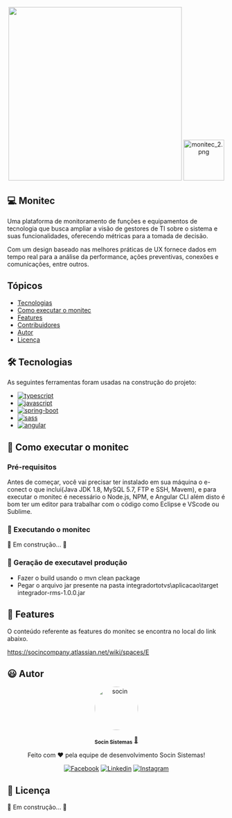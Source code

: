 
<p align="center"> 
      <img src="https://avatars.githubusercontent.com/u/48964967?v=4 width="350px" height="400px"/>
      <img src="https://static.wixstatic.com/media/b62a2d_c2df19675c714549aaa69b335bf37e13~mv2.png/v1/fill/w_188,h_188,al_c,q_85,usm_0.66_1.00_0.01/monitec_2.webp" alt="monitec_2.png" style="width: 94px; height: 94px; object-fit: cover; object-position: 50% 50%;">  
     
                                                                                                                                                 
<p align="center"> 

## 💻 Monitec

Uma plataforma de monitoramento de funções e equipamentos de tecnologia que busca ampliar a visão de gestores de TI sobre o sistema e suas funcionalidades, oferecendo métricas para a tomada de decisão.
                 
Com um design baseado nas melhores práticas de UX fornece dados em tempo real para a análise da performance, ações preventivas, conexões e comunicações, entre outros.


## Tópicos

- [Tecnologias](#-Tecnologias)
- [Como executar o monitec](#-Como-executar-o-monitec)
- [Features](#-Features)
- [Contribuidores](#-Contribuidores)
- [Autor](#-Autor)
- [Licença](#-Licença)

## 🛠 Tecnologias

As seguintes ferramentas foram usadas na construção do projeto:
                 


<ul> 
  <li><a href="https://www.typescriptlang.org/">
    <img src="https://img.shields.io/badge/TypeScript-007ACC?style=for-the-badge&logo=typescript&logoColor=white" alt="typescript">
  </a></li>
  <li><a href="https://developer.mozilla.org/pt-BR/docs/Web/JavaScript">
    <img src="https://img.shields.io/badge/JavaScript-F7DF1E?style=for-the-badge&logo=javascript&logoColor=black" alt="javascript">
  </a> </li>
  <li><a href="https://spring.io/projects/spring-boot">
    <img src="https://img.shields.io/badge/HTML5-E34F26?&style=for-the-badge&logo=html5&logoColor=white" alt="spring-boot">
  </a></li>
  <li><a href="https://sass-lang.com/">
    <img src="https://img.shields.io/badge/Sass-CC6699?&style=for-the-badge&logo=sass&logoColor=white" alt="sass">
  </a></li>                                                                                                                      
  <li><a href="https://angular.io/">
    <img src="https://img.shields.io/badge/AngularJS-E23237?&style=for-the-badge&logo=angular&logoColor=white" alt="angular">
  </a></li>         
 </ul>                                                                                                                                           


## 🚀 Como executar o monitec

### Pré-requisitos

Antes de começar, você vai precisar ter instalado em sua máquina o e-conect o que inclui(Java JDK 1.8, MySQL 5.7, FTP e SSH, Mavem), e para executar o monitec é necessário  o Node.js, NPM, e Angular CLI além disto é bom ter um editor para trabalhar com o código como Eclipse e VScode ou Sublime.


### 🎲 Executando o monitec

🚧 Em construção... 🚧
                                                                                                                 

### 🎁 Geração de executavel produção
                                                                                                                 
- Fazer o build usando o mvn clean package
- Pegar o arquivo jar presente na pasta integradortotvs\aplicacao\target integrador-rms-1.0.0.jar

## 💫 Features

O conteúdo referente as features do monitec se encontra no local  do link abaixo.

https://socincompany.atlassian.net/wiki/spaces/E

## 😃 Autor

<p align="center"> 
   <a href="https://www.socin.com.br/">
      <img style="border-radius: 50%;" src="https://avatars.githubusercontent.com/u/48964967?v=4" width="100px;" alt="socin"/>
   </a>
</p>
<p align="center"> 
      <sub><b>Socin Sistemas</b></sub></a> <a href="https://www.socin.com.br/" title="Socin">🚀</a>
<p align="center"> 
 Feito com ❤️  pela equipe de desenvolvimento Socin Sistemas!
</p>
<p align="center"> 
 <a href="https://www.facebook.com/socinsistemas"><img src="https://img.shields.io/badge/Facebook-1877F2?style=for-the-badge&logo=facebook&logoColor=white" alt="Facebook"></a>
<a href="https://www.linkedin.com/company/socinsistemas/"><img src="https://img.shields.io/badge/LinkedIn-0077B5?style=for-the-badge&logo=linkedin&logoColor=white" alt="Linkedin"></a>
<a href="https://www.instagram.com/socinsistemas/?hl=pt-br"><img src="https://img.shields.io/badge/Instagram-E4405F?style=for-the-badge&logo=instagram&logoColor=white" alt="Instagram"></a> 
</p>

## 📝 Licença

🚧 Em construção... 🚧

